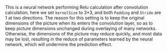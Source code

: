 ﻿This is a neural network performing Relu calculation after convolution calculation, here we set `kernelSize` to 3*3, and both `Padding` and `Stride` are 1 at two directions. The reason for this setting is to keep the original dimensions of the picture when its enters the convolution layer, so as to keep picture dimensions unchanged during overlaying of many networks. Otherwise, the dimensions of the picture may reduce quickly, and most data may be lost, resulting in the reduce of parameters learned by the neural network, which will undermine the prediction effect. 